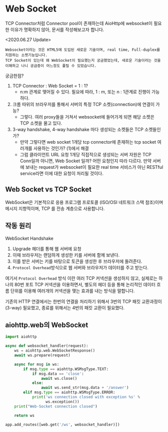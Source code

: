 # Web Socket
> 

TCP Connector처럼 Connector pool이 존재하는데 AioHttp에 websocket이 필요한 이유가 명확하지 않아, 문서를 작성해보고자 합니다.

<2020.06.27 Update> 

    Websocket이라는 것은 HTML5에 도입된 새로운 기술이며, real time, Full-duplex를 지원하는 소켓기능입니다.
    TCP Socket이 있는데 왜 WebSocket이 필요했는지 궁금했었는데, 새로운 기술이라는 것을 이해하고 나니 궁금증이 어느정도 풀릴 수 있었습니다.

궁금한점?

1. TCP Connector : Web Socket = 1 : 1?
    - n:m 관계로 맺어질 수 있다. 필요에 따라, 1 : m, 또는 n : 1관계로 진행이 가능하다.  
2. 크롬 따위의 브라우저를 통해서 서버의 특정 TCP 소켓(connection)에 연결이 가능?
    - 그렇다. 여러 proxy들을 거쳐서 websocket에 들어가게 되면 해당 소켓은 TCP 소켓을 물고 있다.
3. 3-way handshake, 4-way handshake 마다 생성되는 소켓들은 TCP 소켓들인가?
    - 만약 그렇다면 web socket 1개당 tcp connector에 존재하는 tcp socket 여러개를 사용하는 것인가? (1)에서 해결 
    - 그럼 클라이언트 URL 요청 1개당 직접적으로 생성되는 서버 자원은 TCP Conn일까 아니면, Web Socket 일까? 어떤 요청인지 따라 다르다. 만약 서버에 보내는 request가 websocket이 필요한 real time 서비스가 아닌 RESTful service라면 이에 대한 요청이 처리될 것이다.
    

## Web Socket vs TCP Socket

WebSocket은 기본적으로 응용 프로그램 프로토콜 (ISO/OSI 네트워크 스택 참조)이며 메시지 지향적이며, TCP 를 전송 계층으로 사용합니다.

## 작동 원리

WebSocket Handshake

1. Upgrade 헤더를 통해 웹 서버에 요청
2. 이때 브라우저는 랜덤하게 생성한 키를 서버에 함께 보낸다.
3. 이를 받은 서버는 키를 바탕으로 토큰을 생성한 후 브라우저에 돌려준다.
4. `Protocol Overhead`방식으로 웹 서버와 브라우저가 데이터를 주고 받는다.
 
여기서 `Protocol Overhead` 방식 이란 여러 TCP 커넥션을 생성하지 않고, 실제로는 하나의 80번 포트 TCP 커넥션을 이용하면서, 별도의 헤더 등을 통해 논리적인 데이터 흐름 단위를 이용해 여러개의 커넥션을 맺는 효과를 내는 방식을 말합니다.

기존의 HTTP 연결에서는 한번의 연결을 처리하기 위해서 3번의 TCP 패킷 교환과정이(3-way) 필요했고, 종료를 위해서는 4번의 패킷 교환이 필요했다. 


## aiohttp.web의 WebSocket

```python
import aiohttp

async def websocket_handler(request):
    ws = aiohttp.web.WebSocketResponse()
    await ws.prepare(request)

    async for msg in ws:
        if msg.type == aiohttp.WSMsgType.TEXT:
            if msg.data == 'close':
                await ws.close()
            else:
                await ws.send_str(msg.data + '/answer')
        elif msg.type == aiohttp.WSMsgType.ERROR:
            print('ws connection closed with exception %s' %
                  ws.exception())
    print("Web-Socket connection closed")

    return ws

app.add_routes([web.get('/ws', websocket_handler)]) 
```